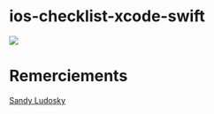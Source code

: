 # ios-checklist-xcode-swift

<img src="https://image.noelshack.com/fichiers/2018/19/5/1526029950-screen-checklist.png" />

# Remerciements

<a href="https://www.udemy.com/ios11-swift-4-cours-complet/">Sandy Ludosky</a>
